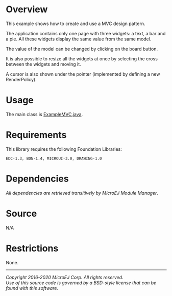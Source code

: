 # Overview

This example shows how to create and use a MVC design pattern.

The application contains only one page with three widgets: a text, a bar and a pie.
All these widgets display the same value from the same model.

The value of the model can be changed by clicking on the board button.

It is also possible to resize all the widgets at once by selecting the cross between the widgets and moving it.

A cursor is also shown under the pointer (implemented by defining a new RenderPolicy).

# Usage

The main class is [ExampleMVC.java](src/main/java/com/microej/example/mwt/mvc/ExampleMVC.java).

# Requirements

This library requires the following Foundation Libraries:

    EDC-1.3, BON-1.4, MICROUI-3.0, DRAWING-1.0

# Dependencies

_All dependencies are retrieved transitively by MicroEJ Module Manager_.

# Source

N/A

# Restrictions

None.

---  
_Copyright 2016-2020 MicroEJ Corp. All rights reserved._  
_Use of this source code is governed by a BSD-style license that can be found with this software._  
